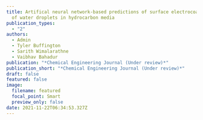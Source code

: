 ```yaml
---
title: Artifical neural network-based predictions of surface electrocoalescence
  of water droplets in hydrocarbon media
publication_types:
  - "2"
authors:
  - Admin
  - Tyler Buffington
  - Sarith Wimalarathne
  - Vaibhav Bahadur
publication: "*Chemical Engineering Journal (Under review)*"
publication_short: "*Chemical Engineering Journal (Under review)*"
draft: false
featured: false
image:
  filename: featured
  focal_point: Smart
  preview_only: false
date: 2021-11-22T06:34:53.327Z
---
```

